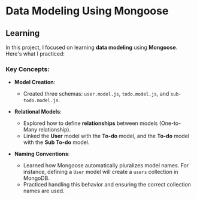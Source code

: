 # Data Modeling Using Mongoose

## Learning

In this project, I focused on learning **data modeling** using **Mongoose**. Here's what I practiced:

### Key Concepts:

- **Model Creation**:
  - Created three schemas: `user.model.js`, `todo.model.js`, and `sub-todo.model.js`.
- **Relational Models**:

  - Explored how to define **relationships** between models (One-to-Many relationship).
  - Linked the **User** model with the **To-do** model, and the **To-do** model with the **Sub To-do** model.

- **Naming Conventions**:
  - Learned how Mongoose automatically pluralizes model names. For instance, defining a `User` model will create a `users` collection in MongoDB.
  - Practiced handling this behavior and ensuring the correct collection names are used.
